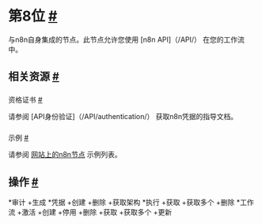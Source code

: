 


 第8位
 [#](#n8n "永久链接")
=================================



 与n8n自身集成的节点。此节点允许您使用
 [n8n API]（/API/）
 在您的工作流中。
 



 相关资源
 [#](#相关资源 "永久链接")
-------------------------------------------------------------


### 
 资格证书
 [#](#凭据 "永久链接")



 请参阅
 [API身份验证]（/API/authentication/）
 获取n8n凭据的指导文档。
 


### 
 示例
 [#](#示例 "永久链接")



 请参阅
 [网站上的n8n节点](https://n8n.io/integrations/n8n/) 
 示例列表。
 



 操作
 [#](#操作 "永久链接")
-----------------------------------------------


*审计
	+生成
*凭据
	+创建
	+删除
	+获取架构
*执行
	+获取
	+获取多个
	+删除
*工作流
	+激活
	+创建
	+停用
	+删除
	+获取
	+获取多个
	+更新




